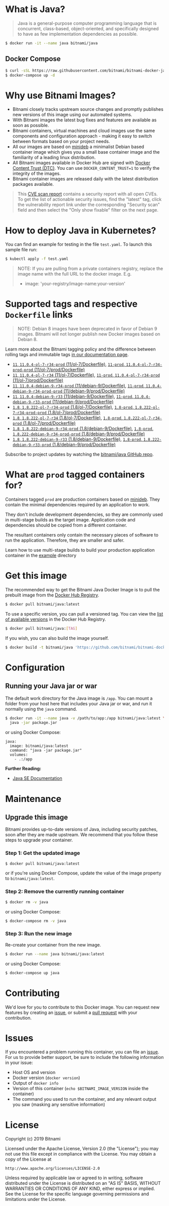 # What is Java?

> Java is a general-purpose computer programming language that is concurrent, class-based, object-oriented, and specifically designed to have as few implementation dependencies as possible.

```bash
$ docker run -it --name java bitnami/java
```

## Docker Compose

```bash
$ curl -sSL https://raw.githubusercontent.com/bitnami/bitnami-docker-java/master/docker-compose.yml > docker-compose.yml
$ docker-compose up -d
```

# Why use Bitnami Images?

* Bitnami closely tracks upstream source changes and promptly publishes new versions of this image using our automated systems.
* With Bitnami images the latest bug fixes and features are available as soon as possible.
* Bitnami containers, virtual machines and cloud images use the same components and configuration approach - making it easy to switch between formats based on your project needs.
* All our images are based on [minideb](https://github.com/bitnami/minideb) a minimalist Debian based container image which gives you a small base container image and the familiarity of a leading linux distribution.
* All Bitnami images available in Docker Hub are signed with [Docker Content Trust (DTC)](https://docs.docker.com/engine/security/trust/content_trust/). You can use `DOCKER_CONTENT_TRUST=1` to verify the integrity of the images.
* Bitnami container images are released daily with the latest distribution packages available.


> This [CVE scan report](https://quay.io/repository/bitnami/java?tab=tags) contains a security report with all open CVEs. To get the list of actionable security issues, find the "latest" tag, click the vulnerability report link under the corresponding "Security scan" field and then select the "Only show fixable" filter on the next page.

# How to deploy Java in Kubernetes?

You can find an example for testing in the file `test.yaml`. To launch this sample file run:

```bash
$ kubectl apply -f test.yaml
```

> NOTE: If you are pulling from a private containers registry, replace the image name with the full URL to the docker image. E.g.
>
> - image: 'your-registry/image-name:your-version'

# Supported tags and respective `Dockerfile` links

> NOTE: Debian 8 images have been deprecated in favor of Debian 9 images. Bitnami will not longer publish new Docker images based on Debian 8.

Learn more about the Bitnami tagging policy and the difference between rolling tags and immutable tags [in our documentation page](https://docs.bitnami.com/containers/how-to/understand-rolling-tags-containers/).


- [`11`, `11.0.4-ol-7-r34-prod` (11/ol-7/Dockerfile)](https://github.com/bitnami/bitnami-docker-java/blob/11.0.4-ol-7-r34-prod/11/ol-7/Dockerfile), [`11-prod`, `11.0.4-ol-7-r34-prod-prod` (11/ol-7/prod/Dockerfile)](https://github.com/bitnami/bitnami-docker-java/blob/11.0.4-ol-7-r34-prod/11/ol-7/prod/Dockerfile)
- [`11`, `11.0.4-ol-7-r34` (11/ol-7/Dockerfile)](https://github.com/bitnami/bitnami-docker-java/blob/11.0.4-ol-7-r34/11/ol-7/Dockerfile), [`11-prod`, `11.0.4-ol-7-r34-prod` (11/ol-7/prod/Dockerfile)](https://github.com/bitnami/bitnami-docker-java/blob/11.0.4-ol-7-r34/11/ol-7/prod/Dockerfile)
- [`11`, `11.0.4-debian-9-r34-prod` (11/debian-9/Dockerfile)](https://github.com/bitnami/bitnami-docker-java/blob/11.0.4-debian-9-r34-prod/11/debian-9/Dockerfile), [`11-prod`, `11.0.4-debian-9-r34-prod-prod` (11/debian-9/prod/Dockerfile)](https://github.com/bitnami/bitnami-docker-java/blob/11.0.4-debian-9-r34-prod/11/debian-9/prod/Dockerfile)
- [`11`, `11.0.4-debian-9-r33` (11/debian-9/Dockerfile)](https://github.com/bitnami/bitnami-docker-java/blob/11.0.4-debian-9-r33/11/debian-9/Dockerfile), [`11-prod`, `11.0.4-debian-9-r33-prod` (11/debian-9/prod/Dockerfile)](https://github.com/bitnami/bitnami-docker-java/blob/11.0.4-debian-9-r33/11/debian-9/prod/Dockerfile)
- [`1.8`, `1.8.222-ol-7-r34-prod` (1.8/ol-7/Dockerfile)](https://github.com/bitnami/bitnami-docker-java/blob/1.8.222-ol-7-r34-prod/1.8/ol-7/Dockerfile), [`1.8-prod`, `1.8.222-ol-7-r34-prod-prod` (1.8/ol-7/prod/Dockerfile)](https://github.com/bitnami/bitnami-docker-java/blob/1.8.222-ol-7-r34-prod/1.8/ol-7/prod/Dockerfile)
- [`1.8`, `1.8.222-ol-7-r34` (1.8/ol-7/Dockerfile)](https://github.com/bitnami/bitnami-docker-java/blob/1.8.222-ol-7-r34/1.8/ol-7/Dockerfile), [`1.8-prod`, `1.8.222-ol-7-r34-prod` (1.8/ol-7/prod/Dockerfile)](https://github.com/bitnami/bitnami-docker-java/blob/1.8.222-ol-7-r34/1.8/ol-7/prod/Dockerfile)
- [`1.8`, `1.8.222-debian-9-r34-prod` (1.8/debian-9/Dockerfile)](https://github.com/bitnami/bitnami-docker-java/blob/1.8.222-debian-9-r34-prod/1.8/debian-9/Dockerfile), [`1.8-prod`, `1.8.222-debian-9-r34-prod-prod` (1.8/debian-9/prod/Dockerfile)](https://github.com/bitnami/bitnami-docker-java/blob/1.8.222-debian-9-r34-prod/1.8/debian-9/prod/Dockerfile)
- [`1.8`, `1.8.222-debian-9-r33` (1.8/debian-9/Dockerfile)](https://github.com/bitnami/bitnami-docker-java/blob/1.8.222-debian-9-r33/1.8/debian-9/Dockerfile), [`1.8-prod`, `1.8.222-debian-9-r33-prod` (1.8/debian-9/prod/Dockerfile)](https://github.com/bitnami/bitnami-docker-java/blob/1.8.222-debian-9-r33/1.8/debian-9/prod/Dockerfile)

Subscribe to project updates by watching the [bitnami/java GitHub repo](https://github.com/bitnami/bitnami-docker-java).

# What are `prod` tagged containers for?

Containers tagged `prod` are production containers based on [minideb](https://github.com/bitnami/minideb). They contain the minimal dependencies required by an application to work.

They don't include development dependencies, so they are commonly used in multi-stage builds as the target image. Application code and dependencies should be copied from a different container.

The resultant containers only contain the necessary pieces of software to run the application. Therefore, they are smaller and safer.

Learn how to use multi-stage builds to build your production application container in the [example](/example) directory

# Get this image

The recommended way to get the Bitnami Java Docker Image is to pull the prebuilt image from the [Docker Hub Registry](https://hub.docker.com/r/bitnami/java).

```bash
$ docker pull bitnami/java:latest
```

To use a specific version, you can pull a versioned tag. You can view the [list of available versions](https://hub.docker.com/r/bitnami/java/tags/) in the Docker Hub Registry.

```bash
$ docker pull bitnami/java:[TAG]
```

If you wish, you can also build the image yourself.

```bash
$ docker build -t bitnami/java 'https://github.com/bitnami/bitnami-docker-java.git#master:1.8/debian-9'
```

# Configuration

## Running your Java jar or war

The default work directory for the Java image is `/app`. You can mount a folder from your host here that includes your Java jar or war, and run it normally using the `java` command.

```bash
$ docker run -it --name java -v /path/to/app:/app bitnami/java:latest \
  java -jar package.jar
```

or using Docker Compose:

```
java:
  image: bitnami/java:latest
  command: "java -jar package.jar"
  volumes:
    - .:/app
```

**Further Reading:**

  - [Java SE Documentation](https://docs.oracle.com/javase/8/docs/api/)

# Maintenance

## Upgrade this image

Bitnami provides up-to-date versions of Java, including security patches, soon after they are made upstream. We recommend that you follow these steps to upgrade your container.

### Step 1: Get the updated image

```bash
$ docker pull bitnami/java:latest
```

or if you're using Docker Compose, update the value of the image property to `bitnami/java:latest`.

### Step 2: Remove the currently running container

```bash
$ docker rm -v java
```

or using Docker Compose:

```bash
$ docker-compose rm -v java
```

### Step 3: Run the new image

Re-create your container from the new image.

```bash
$ docker run --name java bitnami/java:latest
```

or using Docker Compose:

```bash
$ docker-compose up java
```

# Contributing

We'd love for you to contribute to this Docker image. You can request new features by creating an [issue](https://github.com/bitnami/bitnami-docker-java/issues), or submit a [pull request](https://github.com/bitnami/bitnami-docker-java/pulls) with your contribution.

# Issues

If you encountered a problem running this container, you can file an [issue](https://github.com/bitnami/bitnami-docker-java/issues). For us to provide better support, be sure to include the following information in your issue:

- Host OS and version
- Docker version (`docker version`)
- Output of `docker info`
- Version of this container (`echo $BITNAMI_IMAGE_VERSION` inside the container)
- The command you used to run the container, and any relevant output you saw (masking any sensitive
information)

# License

Copyright (c) 2019 Bitnami

Licensed under the Apache License, Version 2.0 (the "License");
you may not use this file except in compliance with the License.
You may obtain a copy of the License at

    http://www.apache.org/licenses/LICENSE-2.0

Unless required by applicable law or agreed to in writing, software
distributed under the License is distributed on an "AS IS" BASIS,
WITHOUT WARRANTIES OR CONDITIONS OF ANY KIND, either express or implied.
See the License for the specific language governing permissions and
limitations under the License.
